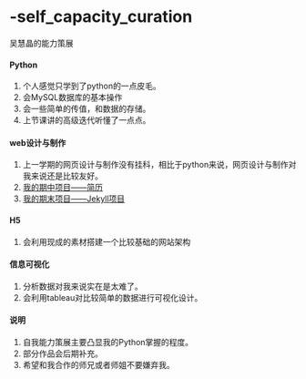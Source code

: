 # -self_capacity_curation
吴慧晶的能力策展

#### Python
1.  个人感觉只学到了python的一点皮毛。
2.  会MySQL数据库的基本操作
3.  会一些简单的传值，和数据的存储。
4.  上节课讲的高级迭代听懂了一点点。


#### web设计与制作

1.  上一学期的网页设计与制作没有挂科，相比于python来说，网页设计与制作对我来说还是比较友好。
2.  [我的期中项目——简历](https://wuhuijing.gitee.io/wuhuijingdejianli)
3.  [我的期末项目——Jekyll项目](https://wuhuijing.gitee.io/)

#### H5

1.  会利用现成的素材搭建一个比较基础的网站架构


#### 信息可视化

1.  分析数据对我来说实在是太难了。
2.  会利用tableau对比较简单的数据进行可视化设计。


#### 说明

1.  自我能力策展主要凸显我的Python掌握的程度。
2.  部分作品会后期补充。
3.  希望和我合作的师兄或者师姐不要嫌弃我。
